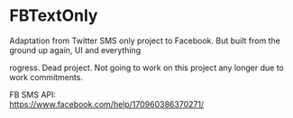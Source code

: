 # FBTextOnly
Adaptation from Twitter SMS only project to Facebook. But built from the ground up again, UI and everything

rogress. Dead project. Not going to work on this project any longer due to work commitments.

FB SMS API:
<br/>
https://www.facebook.com/help/170960386370271/
